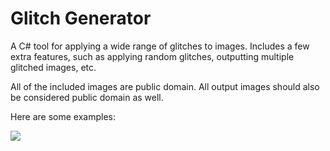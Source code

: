 # Glitch Generator
A C# tool for applying a wide range of glitches to images. Includes a few extra features, such as applying random glitches, outputting multiple glitched images, etc.

All of the included images are public domain. All output images should also be considered public domain as well.

Here are some examples:

<a href="https://i.imgur.com/Ogwfq3D.jpg"><img src="https://i.imgur.com/FNjcJ5t.png" /></a>
